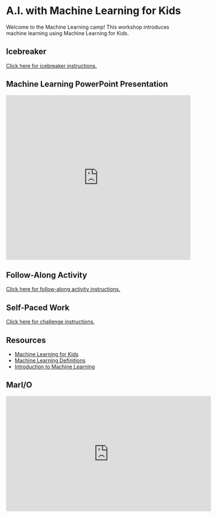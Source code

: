 # A.I. with Machine Learning for Kids
Welcome to the Machine Learning camp! This workshop introduces machine learning using Machine Learning for Kids.

## Icebreaker
[Click here for icebreaker instructions.](Icebreaker.md)

## Machine Learning PowerPoint Presentation
<iframe src='https://view.officeapps.live.com/op/embed.aspx?src=https://hytechcamps.github.io/machine-learning/MachineLearning.pptx' width='100%' height='450px' frameborder='0'></iframe>

## Follow-Along Activity
[Click here for follow-along activity instructions.](FollowAlong.md)

## Self-Paced Work
[Click here for challenge instructions.](Challenges.md)

## Resources
- [Machine Learning for Kids](https://machinelearningforkids.co.uk/)
- [Machine Learning Definitions](https://www.technologyreview.com/2018/11/17/103781/what-is-machine-learning-we-drew-you-another-flowchart/)
- [Introduction to Machine Learning](https://towardsdatascience.com/machine-learning-an-introduction-23b84d51e6d0)

## MarI/O

<iframe width="560" height="315" src="https://www.youtube.com/embed/qv6UVOQ0F44" frameborder="0" allow="accelerometer; autoplay; encrypted-media; gyroscope; picture-in-picture" allowfullscreen></iframe>